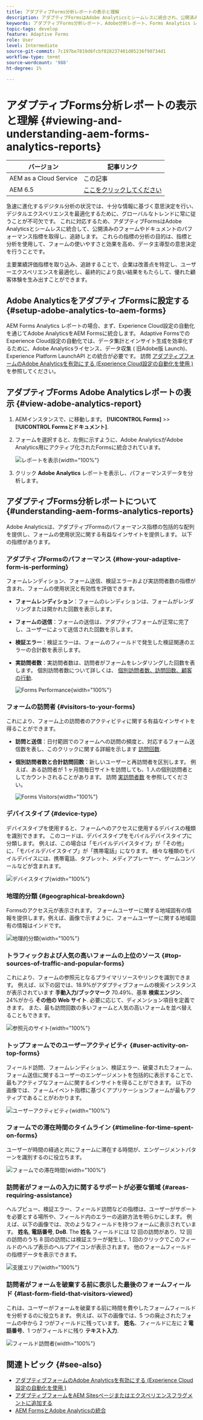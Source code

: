 ```yaml
---
title: アダプティブForms分析レポートの表示と理解
description: アダプティブFormsはAdobe Analyticsとシームレスに統合され、公開済みのフォームやドキュメントのパフォーマンス指標を取得して追跡します。
keywords: アダプティブForms分析レポート、Adobe分析レポート、Forms Analytics レポートの表示と理解
topic-tags: develop
feature: Adaptive Forms
role: User
level: Intermediate
source-git-commit: 7c197be7819d6fcbf028237401d05236f90734d1
workflow-type: tm+mt
source-wordcount: '988'
ht-degree: 1%

---
```



# アダプティブForms分析レポートの表示と理解 {#viewing-and-understanding-aem-forms-analytics-reports}

| バージョン | 記事リンク |
| -------- | ---------------------------- |
| AEM as a Cloud Service | この記事 |
| AEM 6.5 | [ここをクリックしてください](https://experienceleague.adobe.com/docs/experience-manager-65/forms/integrate-aem-forms-with-experience-cloud-solutions/view-understand-aem-forms-analytics-reports.html) |

急速に進化するデジタル分析の状況では、十分な情報に基づく意思決定を行い、デジタルエクスペリエンスを最適化するために、グローバルなトレンドに常に従うことが不可欠です。 これに対応するため、アダプティブFormsはAdobe Analyticsとシームレスに統合して、公開済みのフォームやドキュメントのパフォーマンス指標を取得し、追跡します。 これらの指標の分析の目的は、指標と分析を使用して、フォームの使いやすさと効果を高め、データ主導型の意思決定を行うことです。

主要業績評価指標を取り込み、追跡することで、企業は改善点を特定し、ユーザーエクスペリエンスを最適化し、最終的により良い結果をもたらして、優れた顧客体験を生み出すことができます。

## Adobe AnalyticsをアダプティブFormsに設定する {#setup-adobe-analytics-to-aem-forms}

AEM Forms Analytics レポートの場合、まず、Experience Cloud設定の自動化を通じてAdobe AnalyticsをAEM Formsに統合します。 Adaptive FormsでのExperience Cloud設定の自動化では、データ集計とインサイト生成を効率化するために、Adobe Analyticsライセンス、データ収集 ( 旧Adobe版 Launch)、Experience Platform LaunchAPI との統合が必要です。 訪問 [アダプティブフォームのAdobe Analyticsを有効にする (Experience Cloud設定の自動化を使用 )](/help/forms/enable-adobe-analytics-adaptive-form-using-experience-cloud-setup-automation.md) を参照してください。

## アダプティブForms Adobe Analyticsレポートの表示 {#view-adobe-analytics-report}

1. AEMインスタンスで、に移動します。 **[!UICONTROL Forms]** >> **[!UICONTROL Formsとドキュメント]**.
1. フォームを選択すると、左側に示すように、Adobe AnalyticsがAdobe Analytics用にアクティブ化されたFormsに統合されています。

   ![レポートを表示](assets/activ-aa.png){width="100%"}

1. クリック **Adobe Analytics** レポートを表示し、パフォーマンスデータを分析します。

## アダプティブForms分析レポートについて {#understanding-aem-forms-analytics-reports}

Adobe Analyticsは、アダプティブFormsのパフォーマンス指標の包括的な配列を提供し、フォームの使用状況に関する有益なインサイトを提供します。 以下の指標があります。

### **アダプティブFormsのパフォーマンス** {#how-your-adaptive-form-is-performing}

フォームレンディション、フォーム送信、検証エラーおよび実訪問者数の指標が含まれ、フォームの使用状況と有効性を評価できます。

* **フォームレンディション**：フォームのレンディションは、フォームがレンダリングまたは開かれた回数を表示します。

* **フォームの送信**：フォームの送信は、アダプティブフォームが正常に完了し、ユーザーによって送信された回数を示します。

* **検証エラー**：検証エラーは、フォームのフィールドで発生した検証関連のエラーの合計数を表示します。

* **実訪問者数**：実訪問者数は、訪問者がフォームをレンダリングした回数を表します。 個別訪問者数について詳しくは、 [個別訪問者数、訪問回数、顧客の行動](https://experienceleague.adobe.com/docs/analytics/components/metrics/visits.html).

  ![Forms Performance](assets/forms-performance.png){width="100%"}

### **フォームの訪問者** {#visitors-to-your-forms}

これにより、フォーム上の訪問者のアクティビティに関する有益なインサイトを得ることができます。

* **訪問と送信**：日付範囲でのフォームへの訪問の頻度と、対応するフォーム送信数を表し、このクリックに関する詳細を示します [訪問回数](https://experienceleague.adobe.com/docs/analytics/components/metrics/visits.html).
* **個別訪問者数と合計訪問回数**：新しいユーザーと再訪問者を区別します。 例えば、ある訪問者が 1 ヶ月間毎日サイトを訪問しても、1 人の個別訪問者としてカウントされることがあります。 訪問 [実訪問者数](https://experienceleague.adobe.com/docs/analytics/components/metrics/unique-visitors.html) を参照してください。

  ![Forms Visitors](assets/forms-visitors.png){width="100%"}

### **デバイスタイプ** {#device-type}

デバイスタイプを使用すると、フォームへのアクセスに使用するデバイスの種類を識別できます。 このコードは、デバイスタイプをモバイルデバイスタイプに分類します。 例えば、この場合は「モバイルデバイスタイプ」が「その他」に、「モバイルデバイスタイプ」が「携帯電話」になります。 様々な種類のモバイルデバイスには、携帯電話、タブレット、メディアプレーヤー、ゲームコンソールなどが含まれます。

![デバイスタイプ](assets/device-type.png){width="100%"}

### **地理的分類** {#geographical-breakdown}

Formsのアクセス元が表示されます。 フォームユーザーに関する地域固有の情報を提供します。例えば、画像で示すように、フォームユーザーに関する地域固有の情報はインドです。

![地理的分類](assets/geographical-breakdown.png){width="100%"}

### **トラフィックおよび人気の高いフォームの上位のソース** {#top-sources-of-traffic-and-popular-forms}

これにより、フォームの参照元となるプライマリソースやリンクを識別できます。 例えば、以下の図では、18.9%がアダプティブフォームの検索インスタンスが表示されています **手動入力/ブックマーク** 70.49%、基準 **検索エンジン**、24%がから **その他の Web サイト**. 必要に応じて、ディメンション項目を定義できます。 また、最も訪問回数の多いフォームと人気の高いフォームを並べ替えることもできます。

![参照元のサイト](assets/referred-sites.png){width="100%"}

### **トップフォームでのユーザーアクティビティ** {#user-activity-on-top-forms}

フィールド訪問、フォームレンディション、検証エラー、破棄されたフォーム、フォーム送信に関するユーザーのエンゲージメントを包括的に表示することで、最もアクティブなフォームに関するインサイトを得ることができます。 以下の画像では、フォームイベント指標に基づくアプリケーションフォームが最もアクティブであることがわかります。

![ユーザーアクティビティ](assets/user-activity.png){width="100%"}

### **フォームでの滞在時間のタイムライン** {#timeline-for-time-spent-on-forms}

ユーザーが時間の経過と共にフォームに滞在する時間が、エンゲージメントパターンを識別するのに役立ちます。

![フォームでの滞在時間](assets/time-spent-on-forms.png){width="100%"}

### **訪問者がフォームの入力に関するサポートが必要な領域** {#areas-requiring-assistance}

ヘルプビュー、検証エラー、フィールド訪問などの指標は、ユーザーがサポートを必要とする場所や、フィールド内のエラーの追跡方法を明らかにします。 例えば、以下の画像では、次のようなフィールドを持つフォームに表示されています。 **姓名**, **電話番号**, **DoB**. The **姓名** フィールドには 12 回の訪問があり、12 回の訪問のうち 8 回の訪問には検証エラーが発生し、1 回のクリックでこのフィールドのヘルプ表示のヘルプアイコンが表示されます。 他のフォームフィールドの指標データを表示できます。

![支援エリア](assets/assisting-areas.png){width="100%"}

### **訪問者がフォームを破棄する前に表示した最後のフォームフィールド** {#last-form-field-that-visitors-viewed}

これは、ユーザーがフォームを破棄する前に時間を費やしたフォームフィールドを分析するのに役立ちます。 例えば、以下の画像では、5 つの廃止されたフォームの中から 2 つがフィールドに残っています。 **姓名**、フィールドに左に 2 **電話番号**、1 つがフィールドに残り **テキスト入力**.

![フィールド訪問者](assets/field-visitors.png){width="100%"}

## 関連トピック {#see-also}

* [アダプティブフォームのAdobe Analyticsを有効にする (Experience Cloud設定の自動化を使用 )](/help/forms/enable-adobe-analytics-adaptive-form-using-experience-cloud-setup-automation.md)
* [アダプティブフォームをAEM Sitesページまたはエクスペリエンスフラグメントに追加する](/help/forms/create-or-add-an-adaptive-form-to-aem-sites-page.md)
* [AEM FormsとAdobe Analyticsの統合](/help/forms/integrate-aem-forms-with-adobe-analytics.md)
